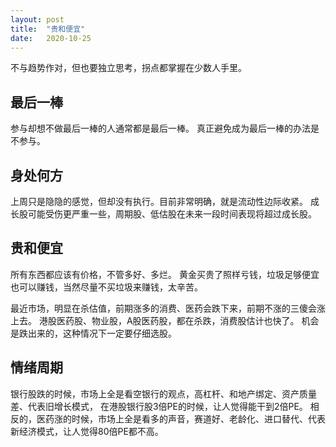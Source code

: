 ```yaml
---
layout: post
title:  "贵和便宜"
date:   2020-10-25
---
```


不与趋势作对，但也要独立思考，拐点都掌握在少数人手里。

## 最后一棒
参与却想不做最后一棒的人通常都是最后一棒。
真正避免成为最后一棒的办法是不参与。

## 身处何方
上周只是隐隐的感觉，但却没有执行。目前非常明确，就是流动性边际收紧。
成长股可能受伤更严重一些，周期股、低估股在未来一段时间表现将超过成长股。

## 贵和便宜
所有东西都应该有价格，不管多好、多烂。
黄金买贵了照样亏钱，垃圾足够便宜也可以赚钱，当然尽量不买垃圾来赚钱，太辛苦。

最近市场，明显在杀估值，前期涨多的消费、医药会跌下来，前期不涨的三傻会涨上去。
港股医药股、物业股，A股医药股，都在杀跌，消费股估计也快了。
机会是跌出来的，这种情况下一定要仔细选股。

## 情绪周期
银行股跌的时候，市场上全是看空银行的观点，高杠杆、和地产绑定、资产质量差、代表旧增长模式，
在港股银行股3倍PE的时候，让人觉得能干到2倍PE。
相反的，医药涨的时候，市场上全是看多的声音，赛道好、老龄化、进口替代、代表新经济模式，让人觉得80倍PE都不高。


